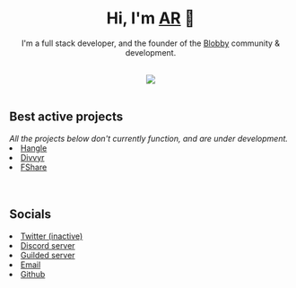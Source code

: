 <div align="center">
  <h1>Hi, I'm <a href="https://www.ar-dev.cf">AR</a> 👋</h1>
  <p>I'm a full stack developer, and the founder of the <a href="https://www.blobby.me">Blobby</a> community & development.</p>
  <br />
  <img src="https://lanyard-profile-readme.vercel.app/api/314903667574702080" />
  <br /><br />
  </div>
  <h2>Best active projects</h2>
  <i>All the projects below don't currently function, and are under development.</i>
  <li><a href="https://hangle.me">Hangle</a></li>
  <li><a href="https://www.divvyr.ml">Divvyr</a></li>
  <li><a href="https://fshare.vercel.app">FShare</a></li>
  <br /><br />
  <h2>Socials</h2>
  <li><a href="https://twitter.com/arcodez">Twitter (inactive)</a></li>
  <li><a href="https://discord.gg/new">Discord server</a></li>
  <li><a href="https://www.guilded.gg/blob">Guilded server</a></li>
  <li><a href="mailto:arcodez999@gmail.com">Email</a></li>
  <li><a href="https://github.com/AR-Student824">Github</a></li>
</div>
